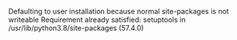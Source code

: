 Defaulting to user installation because normal site-packages is not writeable
Requirement already satisfied: setuptools in /usr/lib/python3.8/site-packages (57.4.0)
